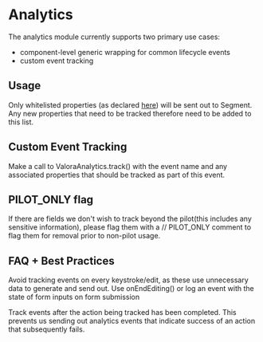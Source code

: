 # Analytics

The analytics module currently supports two primary use cases:

- component-level generic wrapping for common lifecycle events
- custom event tracking

## Usage

Only whitelisted properties (as declared [here](https://github.com/celo-org/celo-monorepo/blob/master/packages/mobile/src/analytics/constants.ts)) will be sent out to Segment. Any new properties that need to be tracked therefore need to be added to this list.

## Custom Event Tracking

Make a call to ValoraAnalytics.track() with the event name and any associated properties that should be tracked as part of this event.

## PILOT_ONLY flag

If there are fields we don't wish to track beyond the pilot(this includes any sensitive information), please flag them with a // PILOT_ONLY comment to flag them for removal prior to non-pilot usage.

## FAQ + Best Practices

Avoid tracking events on every keystroke/edit, as these use unnecessary data to generate and send out. Use onEndEditing() or log an event with the state of form inputs on form submission

Track events after the action being tracked has been completed. This prevents us sending out analytics events that indicate success of an action that subsequently fails.
